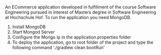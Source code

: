 An ECommerce application developed in fulfillment of the course Software Engineering pursued in interest of Masters degree in Software Engineering at Hochschule Hof.
To run the application you need MongoDB.
  1. Install MongoDB
  2. Start Mongod Server
  3. Configure the Mongo ip in the application.properties folder
  4. To deploy the application, go to root folder of the project and type the following command './gradlew clean bootRun'

